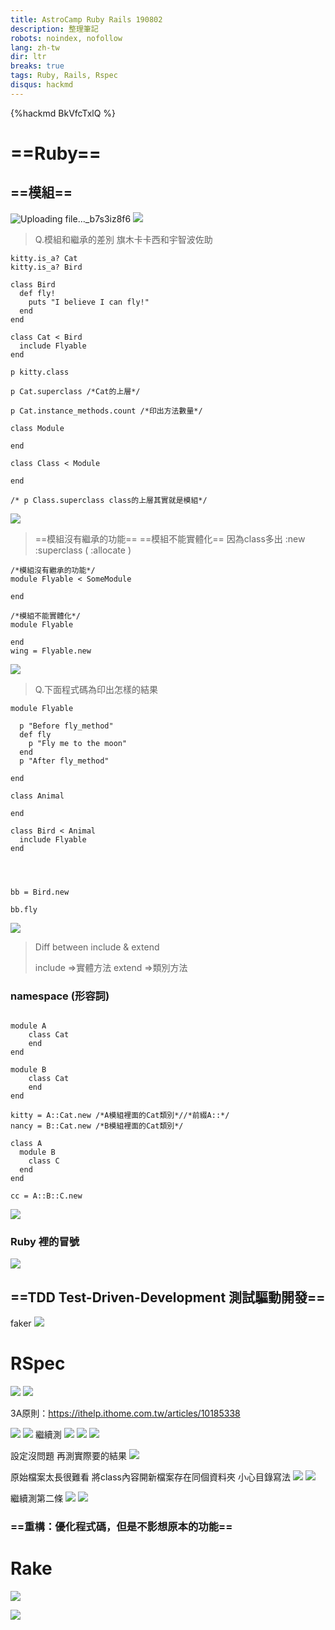 ```yaml
---
title: AstroCamp Ruby Rails 190802
description: 整理筆記
robots: noindex, nofollow
lang: zh-tw
dir: ltr
breaks: true
tags: Ruby, Rails, Rspec
disqus: hackmd
---
```

{%hackmd BkVfcTxlQ %}

# ==Ruby==

## ==模組==
![Uploading file..._b7s3iz8f6]()
![](https://i.imgur.com/IK6K4Us.png)

>Q.模組和繼承的差別
>旗木卡卡西和宇智波佐助
>

```ruby=
kitty.is_a? Cat
kitty.is_a? Bird

class Bird
  def fly!
    puts "I believe I can fly!"
  end
end

class Cat < Bird
  include Flyable
end

p kitty.class

p Cat.superclass /*Cat的上層*/

p Cat.instance_methods.count /*印出方法數量*/

```

```ruby=
class Module

end

class Class < Module

end

/* p Class.superclass class的上層其實就是模組*/
```
![](https://i.imgur.com/rkjFtla.png)

>==模組沒有繼承的功能==
>==模組不能實體化==
>因為class多出 :new :superclass ( :allocate )

```ruby=
/*模組沒有繼承的功能*/
module Flyable < SomeModule

end

/*模組不能實體化*/
module Flyable

end
wing = Flyable.new
```
![](https://i.imgur.com/DZfnzou.png)

>Q.下面程式碼為印出怎樣的結果
```ruby=
module Flyable

  p "Before fly_method"
  def fly
    p "Fly me to the moon"
  end
  p "After fly_method"

end

class Animal

end

class Bird < Animal
  include Flyable
end




bb = Bird.new

bb.fly
```
![](https://i.imgur.com/wBZmxF0.png)

>Diff between include & extend
>
>include =>實體方法
>extend  =>類別方法
>


### namespace (形容詞)

```ruby=

module A
    class Cat
    end
end

module B
    class Cat
    end
end

kitty = A::Cat.new /*A模組裡面的Cat類別*//*前綴A::*/
nancy = B::Cat.new /*B模組裡面的Cat類別*/

```

```ruby=
class A
  module B
    class C
  end
end

cc = A::B::C.new

```
![](https://i.imgur.com/TLGkl4F.png)

### Ruby 裡的冒號

![](https://i.imgur.com/HFHhCVS.png)

## ==TDD Test-Driven-Development 測試驅動開發==

faker
![](https://i.imgur.com/wR6OgGt.png)

# RSpec
![](https://i.imgur.com/xpjsu2W.png)
![](https://i.imgur.com/OhoAjFq.png)

3A原則：https://ithelp.ithome.com.tw/articles/10185338

![](https://i.imgur.com/lTAlSSD.png)
![](https://i.imgur.com/XcqcKsN.png)
繼續測
![](https://i.imgur.com/0iySai4.png)
![](https://i.imgur.com/ObySBRu.png)
![](https://i.imgur.com/di0AhrN.png)

設定沒問題 再測實際要的結果
![](https://i.imgur.com/QD1Lkuw.png)

原始檔案太長很難看
將class內容開新檔案存在同個資料夾
小心目錄寫法
![](https://i.imgur.com/RtEHUfW.png)
![](https://i.imgur.com/b1LnQgJ.png)

繼續測第二條
![](https://i.imgur.com/5pvX4Ig.png)
![](https://i.imgur.com/cQ40Mk8.png)


### ==重構：優化程式碼，但是不影想原本的功能==


# Rake

![](https://i.imgur.com/VUe8adn.png)

![](https://i.imgur.com/XspLgtL.png)





